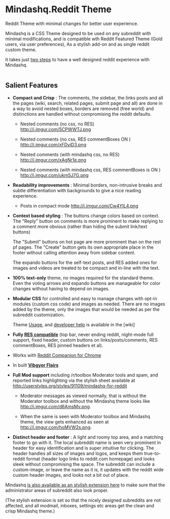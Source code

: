 # Mindashq.Reddit Theme

Reddit Theme with minimal changes for better user experience.

Mindashq is a CSS Theme designed to be used on any subreddit with minimal modifications, and is compatible wth Reddit Featured Theme (Gold users, via user preferences), As a stylish add-on and as single reddit custom theme.

It takes just <a href="http://www.reddit.com/r/mindashq/wiki/index#wiki_two_step_setup"> two steps</a> to have a well designed reddit experience with Mindashq.

<a href="http://i.imgur.com/XcVwqei.png"><img src="http://i.imgur.com/XcVwqei.png" title="Hosted by imgur.com" alt="" /></a>

## Salient Features

+  **Compact and Crisp** : The comments, the sidebar, the links posts and all the pages (wiki, search, related pages, submit page and all) are done in a way to avoid nested boxes, borders are removed (free world) and distinctions are handled without compromising the reddit defaults.

    * Nested comments (no css, no RES) http://i.imgur.com/5CPWWTJ.png

    * Nested comments (no css, RES commentBoxes ON ) http://i.imgur.com/xFDyiD3.png

    * Nested comments (with mindashq css, no RES)  http://i.imgur.com/xAgNr1e.png

    * Nested comments (with mindashq css, RES commentBoxes is ON ) http://i.imgur.com/ukm5J7G.png

+  **Readability improvements** : Minimal borders, non-intrusive breaks and subtle differentiation with backgrounds to give a nice reading experience.

    * Posts in compact mode http://i.imgur.com/Cw4YIL4.png

+  **Context based styling** : The buttons change colors based on context. The "Reply" button on comments is more prominent to make replying to a comment more obvious (rather than hiding the submit link/text buttons)

    The "Submit" buttons on hot page are more prominent than on the rest pf pages. The "Create" button gets its own appropriate place in the footer without calling attention away from sidebar content.

    The expando buttons for the self-text posts, and RES added ones for images and videos are treated to be compact and in-line with the text.

+  **100% text-only** theme, no images required for the standard theme. Even the voting arrows and expando buttons are manageable for color changes without having to  depend on images.

+  **Modular CSS** for controlled and easy to manage changes with opt-in modules (custom css code) and images as needed. There are no images added by the theme, only the images that would be needed as per the subreddit customization.

    Theme [Usage](/r/mindashq/wiki/usage), and [developer help](/r/mindashq/wiki/mindashqcss) is available in the [wiki]

+  **Fully [RES compatible](http://redditenhancementsuite.com/)** (top bar, never ending reddit, night-mode full support, fixed header, custom buttons on links/posts/comments, RES commentBoxes, RES pinned headers et al).

+  Works with [Reddit Companion for Chrome](https://chrome.google.com/webstore/detail/reddit-companion/algjnflpgoopkdijmkalfcifomdhmcbe)

+ In built **[Vibgyor Flairs](/r/mindashq/wiki/flairs)**

+ **Full Mod support** including /r/toolbox Moderator tools and spam, and reported links highlighting via the stylish sheet available at http://userstyles.org/styles/91109/mindashq-for-reddit 

    * Moderator messages as viewed normally, that is without the Moderator toolbox and without the Mindashq theme looks like http://i.imgur.com/d6AmsMv.png.

    * When the same is seen with Moderator toolbox and Mindashq theme, the view gets enhanced as seen at http://i.imgur.com/hoMVW2s.png.


+  **Distinct header and footer** : A light and roomy top area, and a matching footer to go with it. The local subreddit name is seen very prominent in header for easy identification and is super intuitive for clicking. The header handles all sizes of images and logos, and keeps them true-to-reddit format (header logo links to reddit.com homepage) and looks sleek without compromising the space. The subreddit can include a custom-image, or leave the name as it is, it updates with the reddit wide custom header images, and looks not a bit out of place.


Mindashq [is also available as an stylish extension here](http://userstyles.org/styles/91109/mindashq-for-reddit) to make sure that the administrator areas of subreddit also look proper.

(The stylish extension is set so that the nicely designed subreddits are not affected, and all modmail, inboxes, settings etc areas get the clean and crisp Mindashq theme.)
